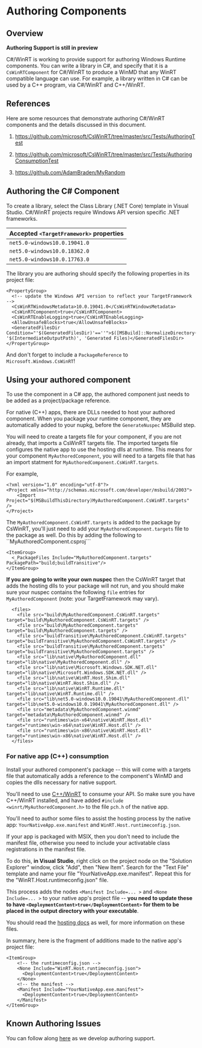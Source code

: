 # Authoring Components

## Overview
**Authoring Support is still in preview**

C#/WinRT is working to provide support for authoring Windows Runtime components. You can write a library in C#, and specify that it is a `CsWinRTComponent` for C#/WinRT to produce a WinMD that any WinRT compatible language can use. For example, a library written in C# can be used by a C++ program, via C#/WinRT and C++/WinRT.


## References
Here are some resources that demonstrate authoring C#/WinRT components and the details discussed in this document.
1. https://github.com/microsoft/CsWinRT/tree/master/src/Tests/AuthoringTest

2. https://github.com/microsoft/CsWinRT/tree/master/src/Tests/AuthoringConsumptionTest

3. https://github.com/AdamBraden/MyRandom


## Authoring the C# Component
To create a library, select the Class Library (.NET Core) template in Visual Studio. C#/WinRT projects require Windows API version specific .NET frameworks.

Accepted `<TargetFramework>` properties |
--- |
`net5.0-windows10.0.19041.0` |
`net5.0-windows10.0.18362.0` |
`net5.0-windows10.0.17763.0` |

The library you are authoring should specify the following properties in its project file: 
``` csproj
<PropertyGroup>
  <!-- update the Windows API version to reflect your TargetFramework -->
  <CsWinRTWindowsMetadata>10.0.19041.0</CsWinRTWindowsMetadata>
  <CsWinRTComponent>true</CsWinRTComponent>
  <CsWinRTEnableLogging>true</CsWinRTEnableLogging>
  <AllowUnsafeBlocks>true</AllowUnsafeBlocks>
  <GeneratedFilesDir Condition="'$(GeneratedFilesDir)'==''">$([MSBuild]::NormalizeDirectory('$(MSBuildProjectDirectory)', '$(IntermediateOutputPath)', 'Generated Files)</GeneratedFilesDir>
</PropertyGroup>
```
And don't forget to include a `PackageReference` to `Microsoft.Windows.CsWinRT`!


## Using your authored component
To use the component in a C# app, the authored component just needs to be added as a project/package reference.

For native (C++) apps, there are DLLs needed to host your authored component. When you package your runtime component, they are automatically
added to your nupkg, before the ```GenerateNuspec``` MSBuild step.  

You will need to create a targets file for your component, if you are not already, that imports a CsWinRT targets file. The imported targets file configures the native app to use the hosting dlls at runtime.
This means for your component ```MyAuthoredComponent```, you will need to a targets file that has an import statment for ```MyAuthoredComponent.CsWinRT.targets```. 

For example, 
``` targets
<?xml version="1.0" encoding="utf-8"?>
<Project xmlns="http://schemas.microsoft.com/developer/msbuild/2003">
	<Import Project="$(MSBuildThisDirectory)MyAuthoredComponent.CsWinRT.targets"	/>
</Project>
```

The ```MyAuthoredComponent.CsWinRT.targets``` is added to the package by CsWinRT, you'll just need to add your ```MyAuthoredComponent.targets``` file to the package as well.
Do this by adding the following to ``MyAuthoredComponent.csproj```

``` csproj
<ItemGroup>
  <_PackageFiles Include="MyAuthoredComponent.targets" PackagePath="build;buildTransitive"/>
</ItemGroup>
```

**If you are going to write your own nuspec** then the CsWinRT target that adds the hosting dlls to your package will not run, and you should make sure your nuspec contains the following ```file``` entries for ```MyAuthoredComponent``` (note: your TargetFramework may vary).

``` nuspec
  <files>
    <file src="build\MyAuthoredComponent.CsWinRT.targets"             target="build\MyAuthoredComponent.CsWinRT.targets" />
    <file src="build\MyAuthoredComponent.targets"                     target="build\MyAuthoredComponent.targets" />
    <file src="buildTransitive\MyAuthoredComponent.CsWinRT.targets"   target="buildTransitive\MyAuthoredComponent.CsWinRT.targets" />
    <file src="buildTransitive\MyAuthoredComponent.targets"           target="buildTransitive\MyAuthoredComponent.targets" />
    <file src="lib\native\MyAuthoredComponent.dll"                    target="lib\native\MyAuthoredComponent.dll" />
    <file src="lib\native\Microsoft.Windows.SDK.NET.dll"              target="lib\native\Microsoft.Windows.SDK.NET.dll" />
    <file src="lib\native\WinRT.Host.Shim.dll"                        target="lib\native\WinRT.Host.Shim.dll" />
    <file src="lib\native\WinRT.Runtime.dll"                          target="lib\native\WinRT.Runtime.dll" />
    <file src="lib\net5.0-windows10.0.19041\MyAuthoredComponent.dll"  target="lib\net5.0-windows10.0.19041\MyAuthoredComponent.dll" />
    <file src="metadata\MyAuthoredComponent.winmd"                    target="metadata\MyAuthoredComponent.winmd" />
    <file src="runtimes\win-x64\native\WinRT.Host.dll"                target="runtimes\win-x64\native\WinRT.Host.dll" />
    <file src="runtimes\win-x86\native\WinRT.Host.dll"                target="runtimes\win-x86\native\WinRT.Host.dll" />
  </files>
```

### For native app (C++) consumption
Install your authored component's package -- this will come with a targets file that automatically adds a reference to the component's WinMD and copies the dlls necessary for native support.

You'll need to use [C++/WinRT](https://docs.microsoft.com/en-us/windows/uwp/cpp-and-winrt-apis/intro-to-using-cpp-with-winrt) to consume your API. So make sure you have C++/WinRT installed, and have added `#include <winrt/MyAuthoredComponent.h>` to the file `pch.h` of the native app.  

You'll need to author some files to assist the hosting process by the native app: `YourNativeApp.exe.manifest` and `WinRT.Host.runtimeconfig.json`. 

If your app is packaged with MSIX, then you don't need to include the manifest file, otherwise you need to include your activatable class registrations in the manifest file.

To do this, **in Visual Studio**, right click on the project node on the "Solution Explorer" window, click "Add", then "New Item". Search for the "Text File" template and name your file "YourNativeApp.exe.manifest".
Repeat this for the "WinRT.Host.runtimeconfig.json" file. 

This process adds the nodes `<Manifest Include=... >` and `<None Include=... >` to your native app's project file -- **you need to update these to have `<DeploymentContent>true</DeploymentContent>` for them to be placed in the output directory with your executable**.  

You should read the [hosting docs](https://github.com/microsoft/CsWinRT/blob/master/docs/hosting.md) as well, for more information on these files.

In summary, here is the fragment of additions made to the native app's project file:
``` vcxproj
<ItemGroup>
    <!-- the runtimeconfig.json -->
    <None Include="WinRT.Host.runtimeconfig.json">
      <DeploymentContent>true</DeploymentContent>
    </None>
    <!-- the manifest -->
    <Manifest Include="YourNativeApp.exe.manifest">
      <DeploymentContent>true</DeploymentContent>
    </Manifest>
</ItemGroup> 
```

## Known Authoring Issues
You can follow along [here](https://github.com/microsoft/CsWinRT/issues/663) as we develop authoring support. 

